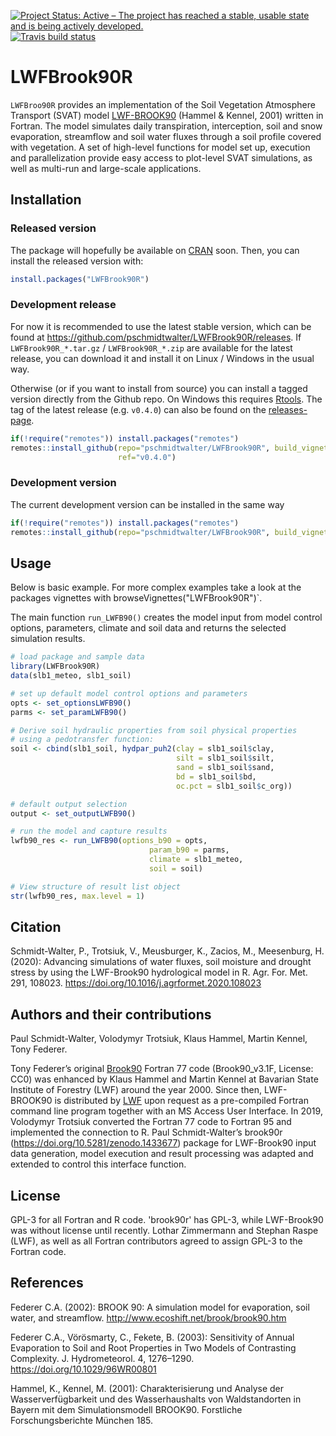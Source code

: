 <!-- badges: start -->
[![Project Status: Active – The project has reached a stable, usable state and is being actively developed.](http://www.repostatus.org/badges/latest/active.svg)](http://www.repostatus.org/#active)
[![Travis build status](https://travis-ci.com/pschmidtwalter/LWFBrook90R.svg?branch=master)](https://travis-ci.com/pschmidtwalter/LWFBrook90R)
<!-- badges: end -->
  
# LWFBrook90R

`LWFBroo90R` provides an implementation of the Soil Vegetation Atmosphere
Transport (SVAT) model
[LWF-BROOK90](https://www.lwf.bayern.de/boden-klima/wasserhaushalt/index.php)
(Hammel & Kennel, 2001) written in Fortran. The model simulates daily
transpiration, interception, soil and snow evaporation, streamflow and soil
water fluxes through a soil profile covered with vegetation. A set of high-level
functions for model set up, execution and parallelization provide easy access to
plot-level SVAT simulations, as well as multi-run and large-scale applications.

## Installation

### Released version
The package will hopefully be available on [CRAN](https://CRAN.R-project.org)
soon. Then, you can install the released version with:

``` r
install.packages("LWFBrook90R")
```

### Development release
For now it is recommended to use the latest stable version, which can be found
at <https://github.com/pschmidtwalter/LWFBrook90R/releases>. If
`LWFBrook90R_*.tar.gz` / `LWFBrook90R_*.zip` are available for the latest
release, you can download it and install it on Linux / Windows in the usual way.

Otherwise (or if you want to install from source) you can install a tagged
version directly from the Github repo. On Windows this requires
[Rtools](https://cran.r-project.org/bin/windows/Rtools/). The tag of the latest
release (e.g. `v0.4.0`) can also be found on the
[releases-page](https://github.com/pschmidtwalter/LWFBrook90R/releases).

``` r
if(!require("remotes")) install.packages("remotes")
remotes::install_github(repo="pschmidtwalter/LWFBrook90R", build_vignettes=TRUE,
                        ref="v0.4.0") 
```

### Development version

The current development version can be installed in the same way

``` r
if(!require("remotes")) install.packages("remotes")
remotes::install_github(repo="pschmidtwalter/LWFBrook90R", build_vignettes=TRUE) 
```

## Usage

Below is basic example. For more complex examples take a look at the
packages vignettes with browseVignettes("LWFBrook90R")`.

The main function `run_LWFB90()` creates the model input from model control
options, parameters, climate and soil data and returns the selected simulation
results.

``` r
# load package and sample data
library(LWFBrook90R)
data(slb1_meteo, slb1_soil)

# set up default model control options and parameters
opts <- set_optionsLWFB90()
parms <- set_paramLWFB90()

# Derive soil hydraulic properties from soil physical properties 
# using a pedotransfer function: 
soil <- cbind(slb1_soil, hydpar_puh2(clay = slb1_soil$clay,
                                     silt = slb1_soil$silt,
                                     sand = slb1_soil$sand,
                                     bd = slb1_soil$bd,
                                     oc.pct = slb1_soil$c_org))

# default output selection
output <- set_outputLWFB90()

# run the model and capture results
lwfb90_res <- run_LWFB90(options_b90 = opts,
                               param_b90 = parms,
                               climate = slb1_meteo,
                               soil = soil)

# View structure of result list object
str(lwfb90_res, max.level = 1)
```

## Citation

Schmidt-Walter, P., Trotsiuk, V., Meusburger, K., Zacios, M., Meesenburg, H.
(2020): Advancing simulations of water fluxes, soil moisture and drought stress
by using the LWF-Brook90 hydrological model in R. Agr. For. Met. 291, 108023.
https://doi.org/10.1016/j.agrformet.2020.108023

## Authors and their contributions

Paul Schmidt-Walter, Volodymyr Trotsiuk, Klaus Hammel, Martin Kennel,
Tony Federer.

Tony Federer’s original [Brook90](http://www.ecoshift.net/brook/b90doc.html)
Fortran 77 code (Brook90\_v3.1F, License: CC0) was enhanced by Klaus Hammel and
Martin Kennel at Bavarian State Institute of Forestry (LWF) around the year
2000. Since then, LWF-BROOK90 is distributed by
[LWF](https://www.lwf.bayern.de/boden-klima/wasserhaushalt/index.php) upon
request as a pre-compiled Fortran command line program together with an MS
Access User Interface. In 2019, Volodymyr Trotsiuk converted the Fortran 77 code
to Fortran 95 and implemented the connection to R. Paul Schmidt-Walter’s
brook90r (https://doi.org/10.5281/zenodo.1433677) package for LWF-Brook90 input
data generation, model execution and result processing was adapted and extended
to control this interface function.

## License

GPL-3 for all Fortran and R code. 'brook90r' has GPL-3, while LWF-Brook90
was without license until recently. Lothar Zimmermann and Stephan Raspe
(LWF), as well as all Fortran contributors agreed to assign GPL-3 to the
Fortran code.

## References

Federer C.A. (2002): BROOK 90: A simulation model for evaporation, soil water, and streamflow.
http://www.ecoshift.net/brook/brook90.htm

Federer C.A., Vörösmarty, C., Fekete, B. (2003): Sensitivity of Annual Evaporation to Soil and Root Properties in Two Models of Contrasting Complexity. J. Hydrometeorol. 4, 1276–1290. https://doi.org/10.1029/96WR00801

Hammel, K., Kennel, M. (2001): Charakterisierung und Analyse der Wasserverfügbarkeit und des Wasserhaushalts von Waldstandorten in Bayern mit dem Simulationsmodell BROOK90. Forstliche Forschungsberichte München 185.


